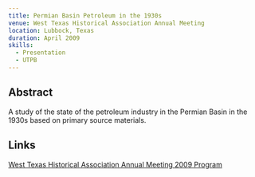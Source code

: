 ```yaml
---
title: Permian Basin Petroleum in the 1930s
venue: West Texas Historical Association Annual Meeting
location: Lubbock, Texas
duration: April 2009
skills:
  - Presentation
  - UTPB
---
```


Abstract
-------

A study of the state of the petroleum industry in the Permian Basin in the 1930s based on primary source materials.


Links
----------

[West Texas Historical Association Annual Meeting 2009 Program](http://swco.ttu.edu/WestTexas/lubbock2009.html)
